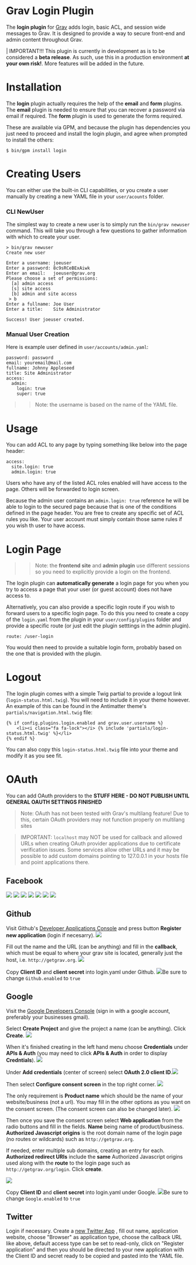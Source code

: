 # Grav Login Plugin

The **login plugin** for [Grav](http://github.com/getgrav/grav) adds login, basic ACL, and session wide messages to Grav.  It is designed to provide a way to secure front-end and admin content throughout Grav.

| IMPORTANT!!! This plugin is currently in development as is to be considered a **beta release**.  As such, use this in a production environment **at your own risk!**. More features will be added in the future.


# Installation

The **login** plugin actually requires the help of the **email** and **form** plugins. The **email** plugin is needed to ensure that you can recover a password via email if required.  The **form** plugin is used to generate the forms required.

These are available via GPM, and because the plugin has dependencies you just need to proceed and install the login plugin, and agree when prompted to install the others:

```
$ bin/gpm install login
```

# Creating Users

You can either use the built-in CLI capabilities, or you create a user manually by creating a new YAML file in your `user/acounts` folder.

### CLI NewUser

The simplest way to create a new user is to simply run the `bin/grav newuser` command. This will take you through a few questions to gather information with which to create your user.

```
> bin/grav newuser
Create new user

Enter a username: joeuser
Enter a password: 8c9sRCeBExAiwk
Enter an email:   joeuser@grav.org
Please choose a set of permissions:
  [a] admin access
  [s] site access
  [b] admin and site access
 > b
Enter a fullname: Joe User
Enter a title:    Site Administrator

Success! User joeuser created.
```

### Manual User Creation

Here is example user defined in `user/accounts/admin.yaml`:

```
password: password
email: youremail@mail.com
fullname: Johnny Appleseed
title: Site Administrator
access:
  admin:
    login: true
    super: true
```

>> Note: the username is based on the name of the YAML file.

# Usage

You can add ACL to any page by typing something like below into the page header:

```
access:
  site.login: true
  admin.login: true
```

Users who have any of the listed ACL roles enabled will have access to the page.
Others will be forwarded to login screen.

Because the admin user contains an `admin.login: true` reference he will be able to login to the secured page because that is one of the conditions defined in the page header. You are free to create any specific set of ACL rules you like.  Your user account must simply contain those same rules if you wish th user to have access.

# Login Page

>> Note: the **frontend site** and **admin plugin** use different sessions so you need to explicitly provide a login on the frontend.

The login plugin can **automatically generate** a login page for you when you try to access a page that your user (or guest account) does not have access to.

Alternatively, you can also provide a specific login route if you wish to forward users to a specific login page. To do this you need to create a copy of the `login.yaml` from the plugin in your `user/config/plugins` folder and provide a specific route (or just edit the plugin setttings in the admin plugin).

```
route: /user-login
```

You would then need to provide a suitable login form, probably based on the one that is provided with the plugin.

# Logout

The login plugin comes with a simple Twig partial to provide a logout link (`login-status.html.twig`).  You will need to include it in your theme however.  An example of this can be found in the Antimatter theme's `partials/navigation.html.twig` file:

```
{% if config.plugins.login.enabled and grav.user.username %}
    <li><i class="fa fa-lock"></i> {% include 'partials/login-status.html.twig' %}</li>
{% endif %}
```

You can also copy this `login-status.html.twig` file into your theme and modify it as you see fit.

# OAuth

You can add OAuth providers to the **STUFF HERE - DO NOT PUBLISH UNTIL GENERAL OAUTH SETTINGS FINISHED**
>Note: OAuth has not been tested with Grav's multilang feature! Due to this, certain OAuth providers may not function properly on multilang sites

>IMPORTANT: `localhost` may NOT be used for callback and allowed URLs when creating OAuth provider applications due to certificate verification issues. Some services allow other URLs and it may be possible to add custom domains pointing to 127.0.0.1 in your hosts file and point applications there.

## Facebook

![](assets/facebook/facebook_2.png)
![](assets/facebook/facebook_3.png)
![](assets/facebook/facebook_4.png)
![](assets/facebook/facebook_5.png)
![](assets/facebook/facebook_6.png)
![](assets/facebook/facebook_7.png)
![](assets/facebook/facebook_8.png)

## Github

Visit Github's [Developer Applications Console](https://github.com/settings/developers) and press button **Register new application** (login if necesarry). ![](assets/github/github.png) 

Fill out the name and the URL (can be anything) and fill in the **callback**, which must be equal to where your grav site is located, generally just the host, i.e. `http://getgrav.org`. ![](assets/github/github_2.png)

Copy **Client ID** and **client secret** into login.yaml under Github. ![](assets/github/github_3.png)Be sure to change `Github.enabled` to `true`

## Google

Visit the [Google Developers Console](https://console.developers.google.com) (sign in with a google account, preferably your businesses gmail).

Select **Create Project** and give the project a name (can be anything). Click **Create**. ![](assets/google/google.png)

When it's finished creating in the left hand menu choose **Credentials** under **APIs & Auth** (you may need to click **APIs & Auth** in order to display **Credntials**). ![](assets/google/google_3.png) 

Under **Add credentials** (center of screen) select **OAuth 2.0 client ID**.![](assets/google/google_4.png) 

Then select **Configure consent screen** in the top right corner. ![](assets/google/google_5.png)

The only requirement is **Product name** which should be the name of your website/business (not a url). You may fill in the other options as you want on the consent screen. (The consent screen can also be changed later). ![](assets/google/google_6.png)

Then once you save the consent screen select **Web application** from the radio buttons and fill in the fields. **Name** being name of product/business. **Authorized Javascript origins** is the root domain name of the login page (no routes or wildcards) such as `http://getgrav.org`.

If needed, enter multiple sub domains, creating an entry for each. **Authorized redirect URIs** include the **same** Authorized Javascript origins used along with the **route** to the login page such as `http://getgrav.org/login`. Click **create**. 

![](assets/google/google_7.png) 

Copy **Client ID** and **client secret** into login.yaml under Google. ![](assets/google/google_8.png)Be sure to change `Google.enabled` to `true`

## Twitter

Login if necessary. Create a [new Twitter App](https://apps.twitter.com/app/new) , fill out name, application website, choose "Browser" as application type, choose the callback URL like above, default access type can be set to read-only, click on "Register application" and then you should be directed to your new application with the Client ID and secret ready to be copied and pasted into the YAML file.